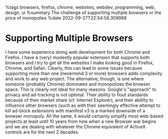 %tags browsers, firefox, chrome, websites, webdev, programming, web, design, ui
%summary The challenge of supporting multiple browsers or the price of monopolies
%date 2022-09-27T22:54:58.309988

# Supporting Multiple Browsers

I have some experience doing web development for both Chrome and Firefox. I have a (very) modestly popular extension that supports both browsers and I try to get all the websites I make looking good in Firefox, Chrome, and Safari. Clearly, this can lead to some issues because supporting more than one (nevermind 3 or more) browsers adds complexity and work to any web project. The alternative, though, is one where someone (probably Chrome) dominates and monopolizes the browser space. This is clearly not ideal for many reasons. Google's "approach" to privacy and ad-tracking is not optimal. Their ability to flout standards because of their market share (cf. Internet Explorer), and their abililty to influence other browsers (such as with their seemingly effective attempt to kill ad-block extensions with manifest v3 is a marked downside of a browser monopoly. All the same, it would certainly simplify most web-based projects at least until 10 years from now when a new Browser war begins and we are dealing with whatever the Chrome equivalent of ActiveX controls are for the next 2 decades. 

